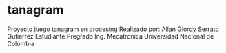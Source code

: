 # tanagram
Proyecto juego tanagram en procesing 
Realizado por:
Allan Giordy Serrato Gutierrez
Estudiante Pregrado Ing. Mecatronica
Universidad Nacional de Colombia
